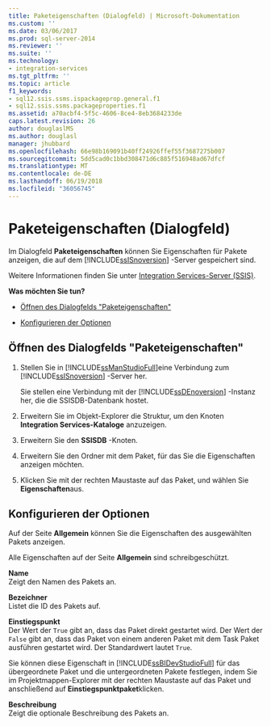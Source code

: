 ```yaml
---
title: Paketeigenschaften (Dialogfeld) | Microsoft-Dokumentation
ms.custom: ''
ms.date: 03/06/2017
ms.prod: sql-server-2014
ms.reviewer: ''
ms.suite: ''
ms.technology:
- integration-services
ms.tgt_pltfrm: ''
ms.topic: article
f1_keywords:
- sql12.ssis.ssms.ispackageprop.general.f1
- sql12.ssis.ssms.packageproperties.f1
ms.assetid: a70acbf4-5f5c-4606-8ce4-8eb3684233de
caps.latest.revision: 26
author: douglaslMS
ms.author: douglasl
manager: jhubbard
ms.openlocfilehash: 66e98b169091b40ff24926ffef55f3687275b007
ms.sourcegitcommit: 5dd5cad0c1bbd308471d6c885f516948ad67dfcf
ms.translationtype: MT
ms.contentlocale: de-DE
ms.lasthandoff: 06/19/2018
ms.locfileid: "36056745"
---
```

# <a name="package-properties-dialog-box"></a>Paketeigenschaften (Dialogfeld)
  Im Dialogfeld **Paketeigenschaften** können Sie Eigenschaften für Pakete anzeigen, die auf dem [!INCLUDE[ssISnoversion](../../includes/ssisnoversion-md.md)] -Server gespeichert sind.  
  
 Weitere Informationen finden Sie unter [Integration Services-Server &#40;SSIS&#41;](integration-services-ssis-server-and-catalog.md).  
  
 **Was möchten Sie tun?**  
  
-   [Öffnen des Dialogfelds "Paketeigenschaften"](#open_dialog)  
  
-   [Konfigurieren der Optionen](#options)  
  
##  <a name="open_dialog"></a> Öffnen des Dialogfelds "Paketeigenschaften"  
  
1.  Stellen Sie in [!INCLUDE[ssManStudioFull](../../includes/ssmanstudiofull-md.md)]eine Verbindung zum [!INCLUDE[ssISnoversion](../../includes/ssisnoversion-md.md)] -Server her.  
  
     Sie stellen eine Verbindung mit der [!INCLUDE[ssDEnoversion](../../includes/ssdenoversion-md.md)] -Instanz her, die die SSISDB-Datenbank hostet.  
  
2.  Erweitern Sie im Objekt-Explorer die Struktur, um den Knoten **Integration Services-Kataloge** anzuzeigen.  
  
3.  Erweitern Sie den **SSISDB** -Knoten.  
  
4.  Erweitern Sie den Ordner mit dem Paket, für das Sie die Eigenschaften anzeigen möchten.  
  
5.  Klicken Sie mit der rechten Maustaste auf das Paket, und wählen Sie **Eigenschaften**aus.  
  
##  <a name="options"></a> Konfigurieren der Optionen  
 Auf der Seite **Allgemein** können Sie die Eigenschaften des ausgewählten Pakets anzeigen.  
  
 Alle Eigenschaften auf der Seite **Allgemein** sind schreibgeschützt.  
  
 **Name**  
 Zeigt den Namen des Pakets an.  
  
 **Bezeichner**  
 Listet die ID des Pakets auf.  
  
 **Einstiegspunkt**  
 Der Wert der `True` gibt an, dass das Paket direkt gestartet wird. Der Wert der `False` gibt an, dass das Paket von einem anderen Paket mit dem Task Paket ausführen gestartet wird. Der Standardwert lautet `True`.  
  
 Sie können diese Eigenschaft in [!INCLUDE[ssBIDevStudioFull](../../includes/ssbidevstudiofull-md.md)] für das übergeordnete Paket und die untergeordneten Pakete festlegen, indem Sie im Projektmappen-Explorer mit der rechten Maustaste auf das Paket und anschließend auf **Einstiegspunktpaket**klicken.  
  
 **Beschreibung**  
 Zeigt die optionale Beschreibung des Pakets an.  
  
  